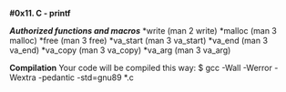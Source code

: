**#0x11. C - printf**

***Authorized functions and macros***
*write (man 2 write)
*malloc (man 3 malloc)
*free (man 3 free)
*va_start (man 3 va_start)
*va_end (man 3 va_end)
*va_copy (man 3 va_copy)
*va_arg (man 3 va_arg)

**Compilation**
Your code will be compiled this way:
$ gcc -Wall -Werror -Wextra -pedantic -std=gnu89 *.c